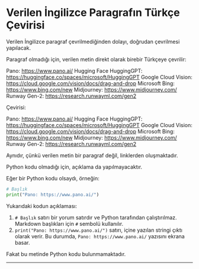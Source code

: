 # Verilen İngilizce Paragrafın Türkçe Çevirisi

Verilen İngilizce paragraf çevrilmediğinden dolayı, doğrudan çevrilmesi yapılacak.

Paragraf olmadığı için, verilen metin direkt olarak birebir Türkçeye çevrilir:

Pano: https://www.pano.ai/ Hugging Face HuggingGPT: https://huggingface.co/spaces/microsoft/HuggingGPT Google Cloud Vision: https://cloud.google.com/vision/docs/drag-and-drop Microsoft Bing: https://www.bing.com/new Midjourney: https://www.midjourney.com/ Runway Gen-2: https://research.runwayml.com/gen2

Çevirisi:

Pano: https://www.pano.ai/ Hugging Face HuggingGPT: https://huggingface.co/spaces/microsoft/HuggingGPT Google Cloud Vision: https://cloud.google.com/vision/docs/drag-and-drop Microsoft Bing: https://www.bing.com/new Midjourney: https://www.midjourney.com/ Runway Gen-2: https://research.runwayml.com/gen2

Aynıdır, çünkü verilen metin bir paragraf değil, linklerden oluşmaktadır.

Python kodu olmadığı için, açıklama da yapılmayacaktır.

Eğer bir Python kodu olsaydı, örneğin:

```python
# Başlık
print("Pano: https://www.pano.ai/")
```

Yukarıdaki kodun açıklaması:

1. `# Başlık` satırı bir yorum satırdır ve Python tarafından çalıştırılmaz. Markdown başlıkları için `#` sembolü kullanılır.
2. `print("Pano: https://www.pano.ai/")` satırı, içine yazılan stringi çıktı olarak verir. Bu durumda, `Pano: https://www.pano.ai/` yazısını ekrana basar.

Fakat bu metinde Python kodu bulunmamaktadır.

---

